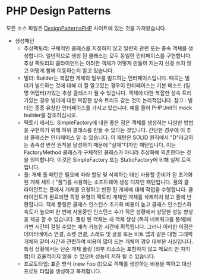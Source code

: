 # PHP Design Patterns


모든 소스 파일은 [DesignPatternsPHP](https://designpatternsphp.readthedocs.io/) 사이트에 있는 것을 가져왔습니다.

* 생성패턴
  * 추상팩토리: 구체적인 클래스를 지정하지 않고 일련의 관련 또는 종속 객체를 생성합니다. 
일반적으로 생성 된 클래스는 모두 동일한 인터페이스를 구현합니다. 
추상 팩토리의 클라이언트는 이러한 객체가 어떻게 만들어 지는지 신경 쓰지 않고 어떻게 함께 이동하는지 알고 있습니다.
  * 빌더: Builder는 복잡한 개체의 일부를 빌드하는 인터페이스입니다.
  때로는 빌더가 빌드하는 것에 대해 더 잘 알고있는 경우이 인터페이스는 기본 메소드 (일명 어댑터)가있는 추상 클래스가 될 수 있습니다.
  객체에 대한 복잡한 상속 트리가있는 경우 빌더에 대한 복잡한 상속 트리도 갖는 것이 논리적입니다.
  참고 : 빌더는 종종 유창한 인터페이스를 가지고 있습니다. 예를 들어 PHPUnit의 mock builder를 참조하십시오.
  * 팩토리 매서드: SimpleFactory에 대한 좋은 점은 객체를 생성하는 다양한 방법을 구현하기 위해 하위 클래스를 만들 수 있다는 것입니다.
  간단한 경우에 이 추상 클래스는 인터페이스 일 수 있습니다.
  이 패턴은 SOLID 원칙에서 "D"라고하는 종속성 반전 원칙을 달성하기 때문에 "실제"디자인 패턴입니다.
  이는 FactoryMethod 클래스가 구체적인 클래스가 아니라 추상화에 의존한다는 것을 의미합니다. 
  이것은 SimpleFactory 또는 StaticFactory에 비해 실제 트릭입니다.
  * 풀: 개체 풀 패턴은 필요에 따라 할당 및 삭제하는 대신 사용할 준비가 된 초기화 된 개체 세트 ( "풀")를 사용하는 소프트웨어 생성 디자인 패턴입니다. 
  풀의 클라이언트는 풀에서 개체를 요청하고 반환 된 개체에 대해 작업을 수행합니다. 
  클라이언트가 완료되면 특정 유형의 팩토리 개체인 개체를 삭제하지 않고 풀에 반환합니다.
  객체 풀링은 클래스 인스턴스 초기화 비용이 높고 클래스 인스턴스화 속도가 높으며 한 번에 사용중인 인스턴스 수가 적은 상황에서 상당한 성능 향상을 제공 할 수 있습니다. 
  풀링 된 객체는 새 객체 생성 (특히 네트워크를 통해)에 가변 시간이 걸릴 수있는 예측 가능한 시간에 획득됩니다.
  그러나 이러한 이점은 데이터베이스 연결, 소켓 연결, 스레드 및 글꼴 또는 비트 맵과 같은 대형 그래픽 개체와 같이 시간과 관련하여 비용이 많이 드는 개체의 경우 대부분 사실입니다. 
  특정 상황에서는 단순 개체 풀링 (외부 리소스는 포함하지 않고 메모리 만 차지함)이 효율적이지 않을 수 있으며 성능이 저하 될 수 있습니다.
  * 프로토타입: 표준 방식 (new Foo ())으로 객체를 생성하는 비용을 피하고 대신 프로토 타입을 생성하고 복제합니다.